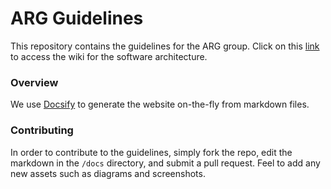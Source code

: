 # ARG Guidelines

This repository contains the guidelines for the ARG group. Click on this [link](https://snt-arg.github.io/guidelines/#/) to access the wiki for the software architecture.

### Overview
We use [Docsify](https://docsify.js.org/) to generate the website on-the-fly from markdown files.

### Contributing
In order to contribute to the guidelines, simply fork the repo, edit the markdown in the `/docs` directory, and submit a pull request. Feel to add any new assets such as diagrams and screenshots.
